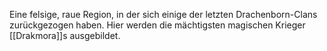  Eine felsige, raue Region, in der sich einige der letzten Drachenborn-Clans zurückgezogen haben. Hier werden die mächtigsten magischen Krieger [[Drakmora]]s ausgebildet.